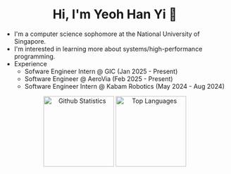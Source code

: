 <h1 align="center">Hi, I'm Yeoh Han Yi 👋</h1>

- I'm a computer science sophomore at the National University of Singapore.
- I'm interested in learning more about systems/high-performance programming.
- Experience
  - Sofware Engineer Intern @ GIC (Jan 2025 - Present)
  - Software Engineer @ AeroVia (Feb 2025 - Present)
  - Software Engineer Intern @ Kabam Robotics (May 2024 - Aug 2024)

<div align="center">
    <img height=160 src="https://github-readme-stats.vercel.app/api?username=yhanyi&show_icons=true&theme=tokyonight&border_radius=10" alt="Github Statistics" />
    <img height=160 src="https://github-readme-stats.vercel.app/api/top-langs/?username=yhanyi&hide=jupyter%20notebook,html,css,javascript,dockerfile,makefile,glsl&layout=compact&langs_count=8&theme=tokyonight&border_radius=10&size_weight=0.5&count_weight=0.5&" alt="Top Languages" />
</div>
